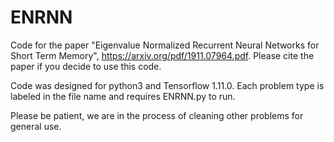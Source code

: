 # ENRNN
Code for the paper "Eigenvalue Normalized Recurrent Neural Networks for Short Term Memory", https://arxiv.org/pdf/1911.07964.pdf.  Please cite the paper if you decide to use this code.

Code was designed for python3 and Tensorflow 1.11.0.  Each problem type is labeled in the file name and requires ENRNN.py to run.


Please be patient, we are in the process of cleaning other problems for general use.
